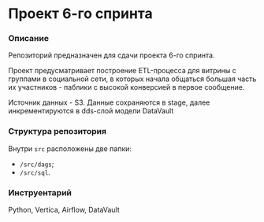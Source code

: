# Проект 6-го спринта

### Описание
Репозиторий предназначен для сдачи проекта 6-го спринта.

Проект предусматривает построение ETL-процесса для витрины с группами в социальной сети, в которых начала общаться большая часть их участников - паблики с высокой конверсией в первое сообщение.

Источник данных - S3.
Данные сохраняются в stage, далее инкрементируются в dds-слой модели DataVault


### Структура репозитория
Внутри `src` расположены две папки:
- `/src/dags`;
- `/src/sql`.

### Инструентарий
Python, Vertica, Airflow, DataVault
